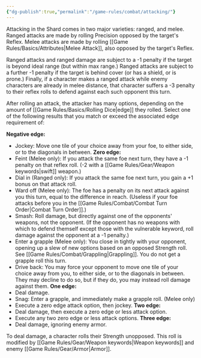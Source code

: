 ```yaml
---
{"dg-publish":true,"permalink":"/game-rules/combat/attacking/"}
---
```


Attacking in the Shard comes in two major varieties: ranged, and melee. Ranged attacks are made by rolling Precision opposed by the target's Reflex. Melee attacks are made by rolling [[Game Rules/Basics/Attributes\|Melee Attack]], also opposed by the target's Reflex. 

Ranged attacks and ranged damage are subject to a -1 penalty if the target is beyond ideal range (but within max range.) Ranged attacks are subject to a further -1 penalty if the target is behind cover (or has a shield, or is prone.) Finally, if a character makes a ranged attack while enemy characters are already in melee distance, that character suffers a -3 penalty to their reflex rolls to defend against each such opponent this turn.

After rolling an attack, the attacker has many options, depending on the amount of [[Game Rules/Basics/Rolling Dice\|edge]] they rolled. Select one of the following results that you match or exceed the associated edge requirement of:

**Negative edge:**
- Jockey: Move one tile of your choice away from your foe, to either side, or to the diagonals in between.
**Zero edge:**
- Feint (Melee only): If you attack the same foe next turn, they have a -1 penalty on that reflex roll. (-2 with a [[Game Rules/Gear/Weapon keywords\|swift]] weapon.)
- Dial in (Ranged only): If you attack the same foe next turn, you gain a +1 bonus on that attack roll.
- Ward off (Melee only): The foe has a penalty on its next attack against you this turn, equal to the difference in reach. (Useless if your foe attacks before you in the [[Game Rules/Combat/Combat Turn Order\|Combat Turn Order]].)
- Smash: Roll damage, but directly against one of the opponents' weapons, not the opponent. (If the opponent has no weapons with which to defend themself except those with the vulnerable keyword, roll damage against the opponent at a -1 penalty.)
- Enter a grapple (Melee only): You close in tightly with your opponent, opening up a slew of new options based on an opposed Strength roll. See [[Game Rules/Combat/Grappling\|Grappling]]. You do not get a grapple roll this turn.
- Drive back: You may force your opponent to move one tile of your choice away from you, to either side, or to the diagonals in between. They may decline to do so, but if they do, you may instead roll damage against them.
**One edge:**
- Deal damage.
- Snag: Enter a grapple, and immediately make a grapple roll. (Melee only)
- Execute a zero edge attack option, then jockey.
**Two edge:**
- Deal damage, then execute a zero edge or less attack option.
- Execute any two zero edge or less attack options.
**Three edge:** 
- Deal damage, ignoring enemy armor.


To deal damage, a character rolls their Strength unopposed. This roll is modified by [[Game Rules/Gear/Weapon keywords\|Weapon keywords]] and enemy [[Game Rules/Gear/Armor\|Armor]].